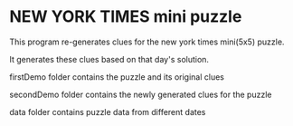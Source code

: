 # NEW YORK TIMES mini puzzle

This program re-generates clues for the new york times mini(5x5) puzzle.

It generates these clues based on that day's solution.

firstDemo folder contains the puzzle and its original clues

secondDemo folder contains the newly generated clues for the puzzle

data folder contains puzzle data from different dates

